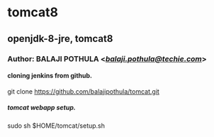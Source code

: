 # tomcat8
## openjdk-8-jre, tomcat8
### Author: BALAJI POTHULA <*balaji.pothula@techie.com*>

#### cloning jenkins from github.
git clone https://github.com/balajipothula/tomcat.git

##### tomcat webapp setup.
sudo sh $HOME/tomcat/setup.sh
